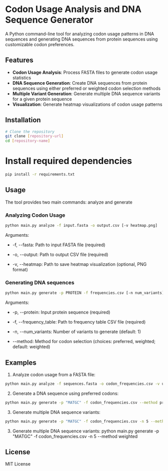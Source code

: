 
# Codon Usage Analysis and DNA Sequence Generator

A Python command-line tool for analyzing codon usage patterns in DNA sequences and generating DNA sequences from protein sequences using customizable codon preferences.

## Features

- **Codon Usage Analysis**: Process FASTA files to generate codon usage statistics
- **DNA Sequence Generation**: Create DNA sequences from protein sequences using either preferred or weighted codon selection methods
- **Multiple Variant Generation**: Generate multiple DNA sequence variants for a given protein sequence
- **Visualization**: Generate heatmap visualizations of codon usage patterns

## Installation

```bash
# Clone the repository
git clone [repository-url]
cd [repository-name]
```
# Install required dependencies
```bash
pip install -r requirements.txt 
```

## Usage
The tool provides two main commands: analyze and generate

### Analyzing Codon Usage
```bash
python main.py analyze -f input.fasta -o output.csv [-v heatmap.png]
```
Arguments:

- -f, --fasta: Path to input FASTA file (required)

- -o, --output: Path to output CSV file (required)

- -v, --heatmap: Path to save heatmap visualization (optional, PNG format)


### Generating DNA sequences
```bash
python main.py generate -p PROTEIN -f frequencies.csv [-n num_variants] [--method {preferred,weighted}]
```

Arguments:

- -p, --protein: Input protein sequence (required)

- -f, --frequency_table: Path to frequency table CSV file (required)

- -n, --num_variants: Number of variants to generate (default: 1)

- --method: Method for codon selection (choices: preferred, weighted; default: weighted)

## Examples
1. Analyze codon usage from a FASTA file:
```bash
python main.py analyze -f sequences.fasta -o codon_frequencies.csv -v usage_heatmap.png
```
2. Generate a DNA sequence using preferred codons:
```bash
python main.py generate -p "MATGC" -f codon_frequencies.csv --method preferred
```

3. Generate multiple DNA sequence variants:
```bash
python main.py generate -p "MATGC" -f codon_frequencies.csv -n 5 --method weighted
```


3. Generate multiple DNA sequence variants:
python main.py generate -p "MATGC" -f codon_frequencies.csv -n 5 --method weighted

## License

MIT License
